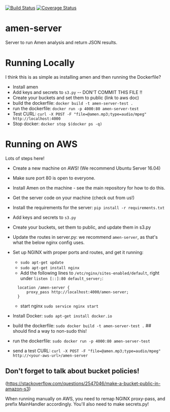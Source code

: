 [![Build Status](https://travis-ci.org/algorithmic-music-exploration/amen-server.svg?branch=master)](https://travis-ci.org/algorithmic-music-exploration/amen-server.svg?branch=master) [![Coverage Status](https://coveralls.io/repos/github/algorithmic-music-exploration/amen-server/badge.svg?branch=add-coveralls)](https://coveralls.io/github/algorithmic-music-exploration/amen-server?branch=add-coveralls)

# amen-server
Server to run Amen analysis and return JSON results.

# Running Locally
I think this is as simple as installing amen and then running the Dockerfile?
- Install amen
- Add keys and secrets to `s3.py` -- DON'T COMMIT THIS FILE !!
- Create your buckets and set them to public (link to aws doc)
- build the dockerfile:  `docker build -t amen-server-test .`
- run the dockerfile:  `docker run -p 4000:80 amen-server-test`
- Test CURL: `curl -X POST -F "file=@amen.mp3;type=audio/mpeg" http://localhost:4000`
- Stop docker:  `docker stop $(docker ps -q)`

# Running on AWS
Lots of steps here!
- Create a new machine on AWS!  (We recommend Ubuntu Server 16.04)
- Make sure port 80 is open to everyone.
- Install Amen on the machine - see the main repository for how to do this.
- Get the server code on your machine (check out from us!)
- Install the requirements for the server:  `pip install -r requirements.txt`

- Add keys and secrets to `s3.py`
- Create your buckets, set them to public, and update them in s3.py

- Update the routes in server.py:  we recommend `amen-server`, as that's what the below nginx config uses.
- Set up NGINX with proper ports and routes, and get it running:
  - `sudo apt-get update`
  - `sudo apt-get install nginx`
  - Add the following lines to `/etc/nginx/sites-enabled/default`, right under `listen [::]:80 default_server;`:
  ```
    location /amen-server {
        proxy_pass http://localhost:4000/amen-server;
    }
  ```
  - start nginx `sudo service nginx start`

- Install Docker:  `sudo apt-get install docker.io`
- build the dockerfile:  `sudo docker build -t amen-server-test .` ## should find a way to non-sudo this!
- run the dockerfile:  `sudo docker run -p 4000:80 amen-server-test`
- send a test CURL:  `curl -X POST -F "file=@amen.mp3;type=audio/mpeg" http://<your-aws-url>/amen-server`



## Don't forget to talk about bucket policies!
(https://stackoverflow.com/questions/2547046/make-a-bucket-public-in-amazon-s3)

When running manually on AWS, you need to remap NGINX proxy-pass, and prefix MainHandler accordingly.
You'll also need to make secrets.py!

